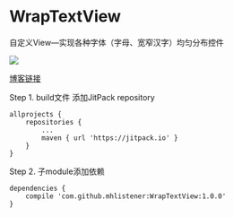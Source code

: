 # WrapTextView
自定义View—实现各种字体（字母、宽窄汉字）均匀分布控件

[![](https://jitpack.io/v/mhlistener/WrapTextView.svg)](https://jitpack.io/#mhlistener/WrapTextView)

[博客链接](https://www.jianshu.com/p/169fabfe3ed1)

Step 1. build文件 添加JitPack repository
```
allprojects {
    repositories {
        ...
        maven { url 'https://jitpack.io' }
    }
}
```
Step 2. 子module添加依赖
```
dependencies {
    compile 'com.github.mhlistener:WrapTextView:1.0.0'
}
```
